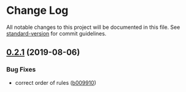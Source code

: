# Change Log

All notable changes to this project will be documented in this file. See [standard-version](https://github.com/conventional-changelog/standard-version) for commit guidelines.

<a name="0.2.1"></a>
## [0.2.1](https://github.com/ambar/postcss-theme-colors/compare/v0.2.0...v0.2.1) (2019-08-06)


### Bug Fixes

* correct order of rules ([b009910](https://github.com/ambar/postcss-theme-colors/commit/b009910))
